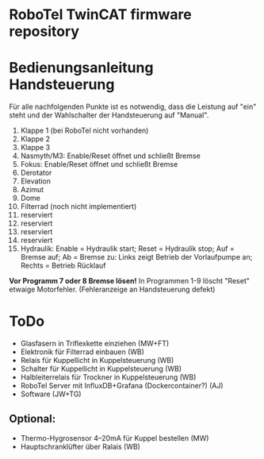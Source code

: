 # RoboTel TwinCAT firmware repository

# Bedienungsanleitung Handsteuerung
Für alle nachfolgenden Punkte ist es notwendig, dass die Leistung auf "ein" steht und der Wahlschalter der Handsteuerung auf "Manual".

1. Klappe 1 (bei RoboTel nicht vorhanden)
2. Klappe 2
3. Klappe 3
4. Nasmyth/M3: Enable/Reset öffnet und schließt Bremse
5. Fokus: Enable/Reset öffnet und schließt Bremse
6. Derotator
7. Elevation
8. Azimut
9. Dome
10. Filterrad (noch nicht implementiert)
11. reserviert
12. reserviert
13. reserviert
14. reserviert
15. Hydraulik: Enable = Hydraulik start; Reset = Hydraulik stop; Auf = Bremse auf; Ab = Bremse zu: Links zeigt Betrieb der Vorlaufpumpe an; Rechts = Betrieb Rücklauf

**Vor Programm 7 oder 8 Bremse lösen!**
In Programmen 1-9 löscht "Reset" etwaige Motorfehler. (Fehleranzeige an Handsteuerung defekt)



# ToDo
* Glasfasern in Triflexkette einziehen (MW+FT)
* Elektronik für Filterrad einbauen (WB)
* Relais für Kuppellicht in Kuppelsteuerung (WB)
* Schalter für Kuppellicht in Kuppelsteuerung (WB)
* Halbleiterrelais für Trockner in Kuppelsteuerung (WB)
* RoboTel Server mit InfluxDB+Grafana (Dockercontainer?) (AJ)
* Software (JW+TG)

## Optional:
* Thermo-Hygrosensor 4–20mA für Kuppel bestellen (MW)
* Hauptschranklüfter über Ralais (WB)
